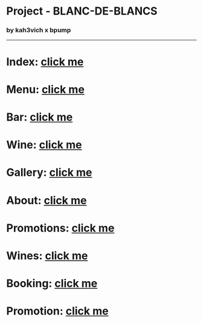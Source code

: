 # Project - BLANC-DE-BLANCS

### by kah3vich x bpump

<hr />

# Index: [click me](https://kah3vich.github.io/BLANC-DE-BLANCS/public/index.html)

# Menu: [click me](https://kah3vich.github.io/BLANC-DE-BLANCS/public/menu.html)

# Bar: [click me](https://kah3vich.github.io/BLANC-DE-BLANCS/public/bar.html)

# Wine: [click me](https://kah3vich.github.io/BLANC-DE-BLANCS/public/wine.html)

# Gallery: [click me](https://kah3vich.github.io/BLANC-DE-BLANCS/public/gallery.html)

# About: [click me](https://kah3vich.github.io/BLANC-DE-BLANCS/public/about.html)

# Promotions: [click me](https://kah3vich.github.io/BLANC-DE-BLANCS/public/promotions.html)

# Wines: [click me](https://kah3vich.github.io/BLANC-DE-BLANCS/public/wines.html)

# Booking: [click me](https://kah3vich.github.io/BLANC-DE-BLANCS/public/booking.html)

# Promotion: [click me](https://kah3vich.github.io/BLANC-DE-BLANCS/public/promotion.html)
